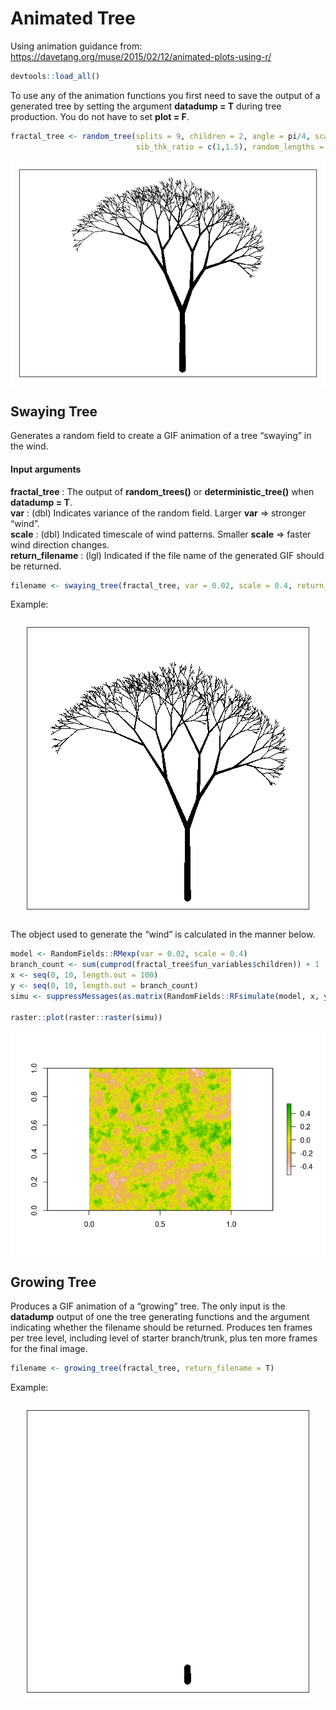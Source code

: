 Animated Tree
================

Using animation guidance from:
<https://davetang.org/muse/2015/02/12/animated-plots-using-r/>

``` r
devtools::load_all()
```

To use any of the animation functions you first need to save the output
of a generated tree by setting the argument <b>datadump = T</b> during
tree production. You do not have to set <b>plot = F</b>.

``` r
fractal_tree <- random_tree(splits = 9, children = 2, angle = pi/4, scale_angle = T, random_angles = T, sib_lgth_ratio = c(1.5,1),
                            sib_thk_ratio = c(1,1.5), random_lengths = T, angle_scale = 1.05, length_scale = 1.35, plot = T, datadump = T)
```

<img src="animated_tree_files/figure-gfm/unnamed-chunk-2-1.png" style="display: block; margin: auto;" />

## Swaying Tree

Generates a random field to create a GIF animation of a tree “swaying”
in the wind.

#### Input arguments

<b>fractal\_tree</b> : The output of <b>random\_trees()</b> or
<b>deterministic\_tree()</b> when <b>datadump = T</b>.<br> <b>var</b> :
(dbl) Indicates variance of the random field. Larger <b>var</b> =\>
stronger “wind”.<br> <b>scale</b> : (dbl) Indicated timescale of wind
patterns. Smaller <b>scale</b> =\> faster wind direction changes.<br>
<b>return\_filename</b> : (lgl) Indicated if the file name of the
generated GIF should be returned.

``` r
filename <- swaying_tree(fractal_tree, var = 0.02, scale = 0.4, return_filename = T)
```

Example:

<center>

<img src="swaying_trees/swaying_tree_2020-12-07_04:11:56_PST.gif">

</center>

The object used to generate the “wind” is calculated in the manner
below.

``` r
model <- RandomFields::RMexp(var = 0.02, scale = 0.4)
branch_count <- sum(cumprod(fractal_tree$fun_variables$children)) + 1
x <- seq(0, 10, length.out = 100)
y <- seq(0, 10, length.out = branch_count)
simu <- suppressMessages(as.matrix(RandomFields::RFsimulate(model, x, y, grid=TRUE)))

raster::plot(raster::raster(simu))
```

<img src="animated_tree_files/figure-gfm/unnamed-chunk-4-1.png" style="display: block; margin: auto;" />

## Growing Tree

Produces a GIF animation of a “growing” tree. The only input is the
<b>datadump</b> output of one the tree generating functions and the
argument indicating whether the filename should be returned. Produces
ten frames per tree level, including level of starter branch/trunk, plus
ten more frames for the final image.

``` r
filename <- growing_tree(fractal_tree, return_filename = T)
```

Example:

<center>

<img src="growing_trees/growing_tree_2020-12-07_04:12:01_PST.gif">

</center>
